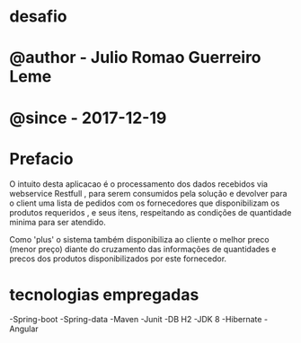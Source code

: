 # desafio

# @author - Julio Romao Guerreiro Leme
# @since  - 2017-12-19

# Prefacio
O intuito desta aplicacao é o processamento dos dados recebidos via webservice Restfull , 
para serem consumidos pela solução e devolver para o client uma lista de pedidos com os 
fornecedores que disponibilizam os produtos requeridos , e seus itens, respeitando as 
condições de quantidade minima para ser atendido.

Como 'plus' o sistema também disponibiliza ao cliente o melhor preco (menor preço) 
diante do cruzamento das informações de quantidades
e precos dos produtos disponibilizados por este fornecedor.

# tecnologias empregadas
-Spring-boot
-Spring-data
-Maven
-Junit
-DB H2
-JDK 8
-Hibernate
-Angular

